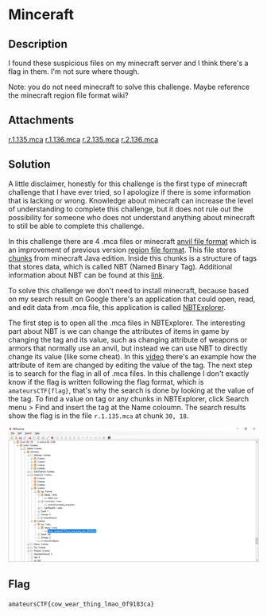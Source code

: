 # Minceraft

## Description
I found these suspicious files on my minecraft server and I think there's a flag in them. I'm not sure where though.

Note: you do not need minecraft to solve this challenge. Maybe reference the minecraft region file format wiki?

## Attachments
[r.1.135.mca](./Challenge/r.1.135.mca)
[r.1.136.mca](./Challenge/r.1.136.mca)
[r.2.135.mca](./Challenge/r.2.135.mca)
[r.2.136.mca](./Challenge/r.2.136.mca)

## Solution
A little disclaimer, honestly for this challenge is the first type of minecraft challenge that I have ever tried, so I apologize if there is some information that is lacking or wrong.
Knowledge about minecraft can increase the level of understanding to complete this challenge, but it does not rule out the possibility for someone who does not understand anything about minecraft to still be able to complete this challenge.

In this challenge there are 4 .mca files or minecraft [anvil file format](https://minecraft.fandom.com/wiki/Anvil_file_format) which is an improvement of previous version [region file format](https://minecraft.fandom.com/wiki/Region_file_format). This file stores [chunks](https://minecraft.fandom.com/wiki/Chunk_format) from minecraft Java edition. Inside this chunks is a structure of tags that stores data, which is called NBT (Named Binary Tag). Additional information about NBT can be found at this [link](https://minecraft.fandom.com/wiki/NBT_format).

To solve this challenge we don't need to install minecraft, because based on my search result on Google there's an application that could open, read, and edit data from .mca file, this application is called [NBTExplorer](https://www.minecraftforum.net/forums/mapping-and-modding-java-edition/minecraft-tools/1262665-nbtexplorer-nbt-editor-for-windows-and-mac).

The first step is to open all the .mca files in NBTExplorer. The interesting part about NBT is we can change the attributes of items in game by changing the tag and its value, such as changing attribute of weapons or armors that normally use an anvil, but instead we can use NBT to directly change its value (like some cheat). In this [video](https://www.youtube.com/watch?v=tb_G8lqNZQ4) there's an example how the attribute of item are changed by editing the value of the tag.
The next step is to search for the flag in all of .mca files. In this challenge I don't exactly know if the flag is written following the flag format, which is `amateursCTF{flag}`, that's why the search is done by looking at the value of the tag. To find a value on tag or any chunks in NBTExplorer, click Search menu > Find and insert the tag at the Name coloumn.
The search results show the flag is in the file `r.1.135.mca` at chunk `30, 18`.

![Flag in tallgrass block](./flag.png)

## Flag
`amateursCTF{cow_wear_thing_lmao_0f9183ca}`
